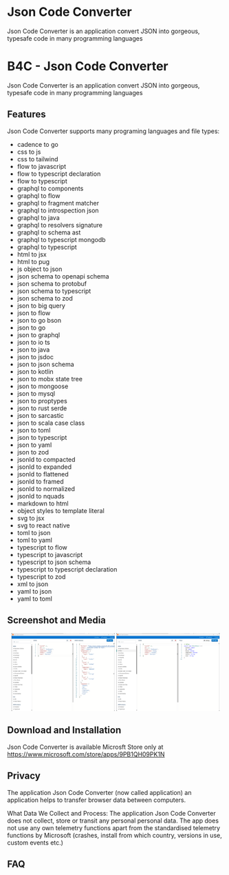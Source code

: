 # Json Code Converter
Json Code Converter is an application convert JSON into gorgeous, typesafe code in many programming languages


# B4C - Json Code Converter
Json Code Converter is an application convert JSON into gorgeous, typesafe code in many programming languages


## Features
Json Code Converter supports many programing languages and file types:
 - cadence to go
 - css to js
 - css to tailwind
 - flow to javascript
 - flow to typescript declaration
 - flow to typescript
 - graphql to components
 - graphql to flow
 - graphql to fragment matcher
 - graphql to introspection json
 - graphql to java
 - graphql to resolvers signature
 - graphql to schema ast
 - graphql to typescript mongodb
 - graphql to typescript
 - html to jsx
 - html to pug
 - js object to json
 - json schema to openapi schema
 - json schema to protobuf
 - json schema to typescript
 - json schema to zod
 - json to big query
 - json to flow
 - json to go bson
 - json to go
 - json to graphql
 - json to io ts
 - json to java
 - json to jsdoc
 - json to json schema
 - json to kotlin
 - json to mobx state tree
 - json to mongoose
 - json to mysql
 - json to proptypes
 - json to rust serde
 - json to sarcastic
 - json to scala case class
 - json to toml
 - json to typescript
 - json to yaml
 - json to zod
 - jsonld to compacted
 - jsonld to expanded
 - jsonld to flattened
 - jsonld to framed
 - jsonld to normalized
 - jsonld to nquads
 - markdown to html
 - object styles to template literal
 - svg to jsx
 - svg to react native
 - toml to json
 - toml to yaml
 - typescript to flow
 - typescript to javascript
 - typescript to json schema
 - typescript to typescript declaration
 - typescript to zod
 - xml to json
 - yaml to json
 - yaml to toml
  
## Screenshot and Media
<p align="center">
<img src="./screenshots/1.png" alt="B4C - JsonCodeConverter screentshot" width="240" /> 
<img src="./screenshots/2.png" alt="B4C - JsonCodeConverter screentshot" width="240" /> 
</p>

## Download and Installation
Json Code Converter is available Microsft Store only at https://www.microsoft.com/store/apps/9PB1QH09PK1N

## Privacy
The application Json Code Converter (now called application) an application helps to transfer browser data between computers.

What Data We Collect and Process: The application Json Code Converter does not collect, store or transit any personal personal data. 
The app does not use any own telemetry functions apart from the standardised telemetry functions by Microsoft (crashes, install from which country, versions in use, custom events etc.)

## FAQ
